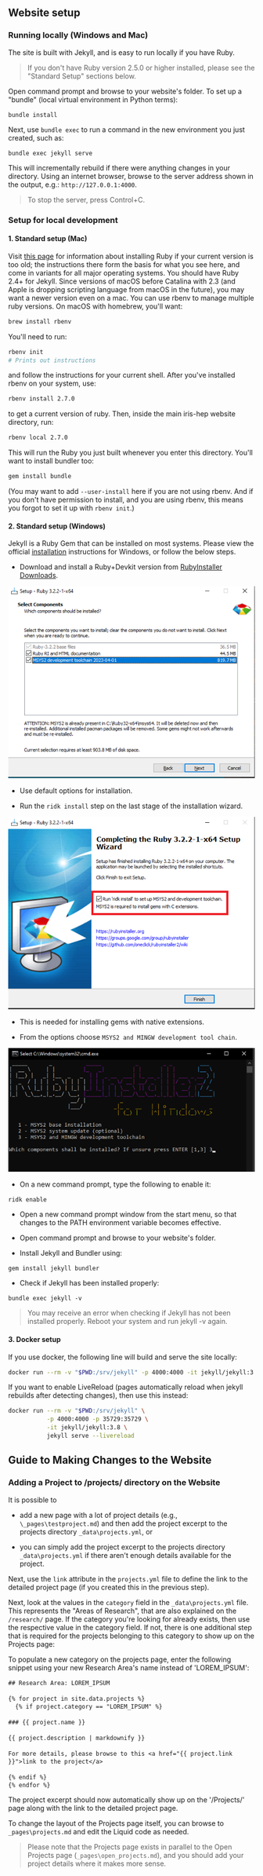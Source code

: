 ## Website setup

### Running locally (Windows and Mac)

The site is built with Jekyll, and is easy to run locally if you have Ruby.

> If you don't have Ruby version 2.5.0 or higher installed, please see the 
"Standard Setup" sections below.

Open command prompt and browse to your website's folder. To set up a "bundle" 
(local virtual environment in Python terms):

```
bundle install
```

Next, use `bundle exec` to run a command in the new environment you just 
created, such as:

```
bundle exec jekyll serve
```

This will incrementally rebuild if there were anything changes in your 
directory. Using an internet browser, browse to the server address shown in 
the output, e.g.: `http://127.0.0.1:4000`.

> To stop the server, press Control+C.

### Setup for local development

#### 1. Standard setup (Mac)

Visit [this page](https://jekyllrb.com/docs/installation/) for information about installing Ruby if your current version is too old; the instructions there form the basis for what you see here, and come in variants for all major operating systems.
You should have Ruby 2.4+ for Jekyll. Since versions of macOS before Catalina with 2.3 (and Apple is dropping scripting language from macOS in the future), you may want a newer version even on a mac. You can use rbenv to manage multiple ruby versions. On macOS with homebrew, you'll want:

```bash
brew install rbenv
```

You'll need to run:

```bash
rbenv init
# Prints out instructions
```

and follow the instructions for your current shell. After you've installed rbenv on your system, use:

```bash
rbenv install 2.7.0
```

to get a current version of ruby. Then, inside the main iris-hep website directory, run:

```bash
rbenv local 2.7.0
```

This will run the Ruby you just built whenever you enter this directory. You'll want to install bundler too:

```bash
gem install bundle
```

(You may want to add `--user-install` here if you are not using rbenv. And if
you don't have permission to install, and you are using rbenv, this means you
forgot to set it up with `rbenv init`.)

#### 2. Standard setup (Windows)

Jekyll is a Ruby Gem that can be installed on most systems. Please view the 
official [installation] instructions for Windows, or follow the below steps.


- Download and install a Ruby+Devkit version from [RubyInstaller Downloads]. 

![Ruby Installer](https://github.com/compiler-research/compiler-research.github.io/blob/master/images/rubyinstall1.png)

- Use default options for installation.

- Run the `ridk install` step on the last stage of the installation wizard. 

![Ruby Installer Screenshot 2](https://github.com/compiler-research/compiler-research.github.io/blob/master/images/rubyinstall2.png)

- This is needed for installing gems with native extensions. 

- From the options choose `MSYS2 and MINGW development tool chain`.

![Ruby Installer Screenshot 3](https://github.com/compiler-research/compiler-research.github.io/blob/master/images/rubyinstall3.png)

- On a new command prompt, type the following to enable it: 

```
ridk enable
```

- Open a new command prompt window from the start menu, so that changes to the 
PATH environment variable becomes effective. 

- Open command prompt and browse to your website's folder.

- Install Jekyll and Bundler using:

```
gem install jekyll bundler
```

- Check if Jekyll has been installed properly: 

```
bundle exec jekyll -v
```

>You may receive an error when checking if Jekyll has not been installed 
properly. Reboot your system and run jekyll -v again.


#### 3. Docker setup

If you use docker, the following line will build and serve the site locally:

```bash
docker run --rm -v "$PWD:/srv/jekyll" -p 4000:4000 -it jekyll/jekyll:3.8 jekyll serve
```

If you want to enable LiveReload (pages automatically reload when jekyll rebuilds after detecting changes), then use this instead:

```bash
docker run --rm -v "$PWD:/srv/jekyll" \
           -p 4000:4000 -p 35729:35729 \
           -it jekyll/jekyll:3.8 \
           jekyll serve --livereload
```

## Guide to Making Changes to the Website

### Adding a Project to /projects/ directory on the Website

It is possible to 

- add a new page with a lot of project details (e.g.,
`\_pages\testproject.md`) and then add the project excerpt to the projects
directory `_data\projects.yml`, or 

- you can simply add the project excerpt to the projects directory
`_data\projects.yml` if there aren't enough details available for the project.

Next, use the `link` attribute in the `projects.yml` file to define the link
to the detailed project page (if you created this in the previous step).

Next, look at the values in the `category` field in the `_data\projects.yml`
file. This represents the "Areas of Research", that are also explained on the
`/research/` page. If the category you're looking for already exists, then use
the respective value in the category field. If not, there is one additional
step that is required for the projects belonging to this category to show up
on the Projects page:

To populate a new category on the projects page, enter the following snippet
using your new Research Area's name instead of 'LOREM_IPSUM':

```
## Research Area: LOREM_IPSUM

{% for project in site.data.projects %}
  {% if project.category == "LOREM_IPSUM" %}

### {{ project.name }}

{{ project.description | markdownify }}

For more details, please browse to this <a href="{{ project.link }}">link to the project</a>

{% endif %}
{% endfor %}
```

The project excerpt should now automatically show up on the '/Projects/' page
along with the link to the detailed project page.

To change the layout of the Projects page itself, you can browse to
`_pages\projects.md` and edit the Liquid code as needed.

> Please note that the Projects page exists in parallel to the Open Projects
> page (`_pages\open_projects.md`), and you should add your project details
> where it makes more sense.


[installation]: https://jekyllrb.com/docs/installation/windows/
[RubyInstaller Downloads]: https://rubyinstaller.org/downloads/


